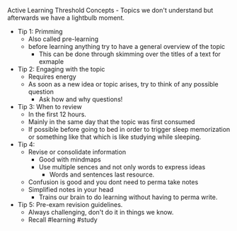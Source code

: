 Active Learning
Threshold Concepts
	- Topics we don't understand but afterwards we have a lightbulb moment.

- Tip 1: Primming
	- Also called pre-learning
	- before learning anything try to have a general overview of the topic
		- This can be done through skimming over the titles of a text for exmaple
- Tip 2: Engaging with the topic
	- Requires energy
	- As soon as a new idea or topic arises, try to think of any possible question
		- Ask how and why questions!
- Tip 3: When to review
	- In the first 12 hours.
	- Mainly in the same day that the topic was first consumed
	- If possible before going to bed in order to trigger sleep memorization or something like that which is like studying while sleeping.
- Tip 4:
	- Revise or consolidate information
		- Good with mindmaps
		- Use multiple sences and not only words to express ideas
			- Words and sentences last resource.
	- Confusion is good and you dont need to perma take notes
	- Simplified notes in your head
		- Trains our brain to do learning without having to perma write.
- Tip 5: Pre-exam revision guidelines.
	- Always challenging, don't do it in things we know.
	- Recall
#learning #study